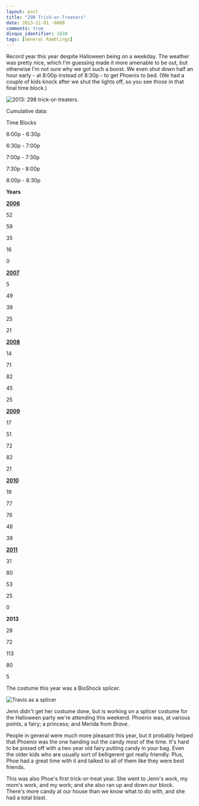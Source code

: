 ```yaml
---
layout: post
title: "298 Trick-or-Treaters"
date: 2013-11-01 -0800
comments: true
disqus_identifier: 1830
tags: [General Ramblings]
---
```

Record year this year despite Halloween being on a weekday. The weather
was pretty nice, which I'm guessing made it more amenable to be out, but
otherwise I'm not sure why we got such a boost. We even shut down half
an hour early - at 8:00p instead of 8:30p - to get Phoenix to bed. (We
had a couple of kids knock after we shut the lights off, so you see
those in that final time block.)

![2013: 298
trick-or-treaters.](https://hyqi8g.dm1.livefilestore.com/y2pOLZ9yYljbMtWQoVcuCUrBInxtcbG463aoLr9AtjBfUnAGwa0J6aUBnuEoLfR81X62KJ4YVLxSYPsqtmxfJ7ihX-2mYlTSwi7m5Zge3ueNhE/20131101_289trickortreaters.png?psid=1)

Cumulative data:

Time Blocks

6:00p - 6:30p

6:30p - 7:00p

7:00p - 7:30p

7:30p - 8:00p

8:00p - 8:30p

**Years**

[**2006**](/archive/2006/11/01/162-trick-or-treaters.aspx)

52

59

35

16

0

[**2007**](/archive/2007/11/01/139-trick-or-treaters.aspx)

5

49

39

25

21

[**2008**](/archive/2008/11/03/237-trick-or-treaters.aspx)

14

71

82

45

25

[**2009**](/archive/2009/11/03/243-trick-or-treaters.aspx)

17

51

72

82

21

[**2010**](/archive/2010/11/01/259-trick-or-treaters.aspx)

19

77

76

48

39

[**2011**](/archive/2011/11/01/189-trick-or-treaters.aspx)

31

80

53

25

0

**2013**

28

72

113

80

5

The costume this year was a BioShock splicer.

![Travis as a
splicer](https://hyqi8g.dm2302.livefilestore.com/y2pGua0BBBefVJmre1Lp3XPHaIE9TgE3D0JN9EW3o2uoMGHY1NimlqZf_PVQNfeZWeLXqEZkuiqXAuw_J3XXd-wMdWRhg1hEU9qlGZYobjSlfI/201311101_splicer.jpg?psid=1)

Jenn didn't get her costume done, but is working on a splicer costume
for the Halloween party we're attending this weekend. Phoenix was, at
various points, a fairy; a princess; and Merida from *Brave*.

People in general were much more pleasant this year, but it probably
helped that Phoenix was the one handing out the candy most of the time.
It's hard to be pissed off with a two year old fairy putting candy in
your bag. Even the older kids who are usually sort of belligerent got
really friendly. Plus, Phoe had a great time with it and talked to all
of them like they were best friends.

This was also Phoe's first trick-or-treat year. She went to Jenn's work,
my mom's work, and my work; and she also ran up and down our block.
There's more candy at our house than we know what to do with, and she
had a total blast.


